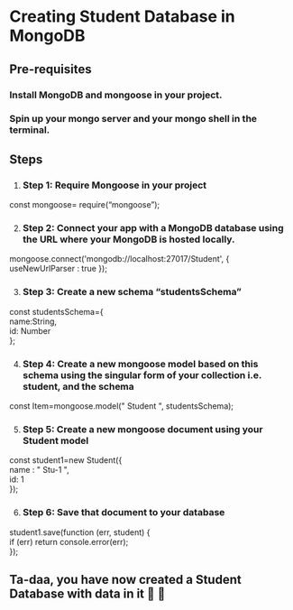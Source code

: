# Creating Student Database in MongoDB

## Pre-requisites
 
###  Install MongoDB and mongoose in your project.
### Spin up your mongo server and your mongo shell in the terminal.

## Steps

1. ### Step 1: Require Mongoose in your project
const mongoose= require(“mongoose”);

2. ### Step 2: Connect your app with a MongoDB database using the URL where your MongoDB is hosted locally.
 mongoose.connect('mongodb://localhost:27017/Student', { useNewUrlParser : true });

3. ### Step 3: Create a new schema “studentsSchema”
const studentsSchema={  
  name:String,  
  id: Number   
};

4. ### Step 4: Create a new mongoose model based on this schema using the singular form of your collection i.e. student, and the schema
const Item=mongoose.model(" Student ", studentsSchema);

5. ### Step 5: Create a new mongoose document using your Student model
const student1=new Student({  
  name : " Stu-1 ",  
  id: 1  
});

6. ### Step 6: Save that document to your database
student1.save(function (err, student) {  
      if (err) return console.error(err);  
      });

## Ta-daa, you have now created a Student Database with data in it :tada: :tada:
